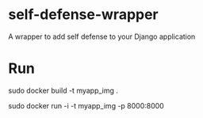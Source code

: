 # self-defense-wrapper
A wrapper to add self defense to your Django application

# Run
sudo docker build -t myapp_img .

sudo docker run -i -t myapp_img -p 8000:8000
